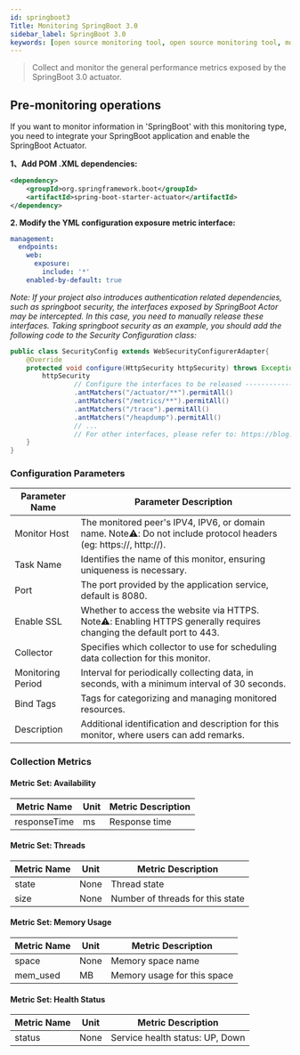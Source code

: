 ```yaml
---
id: springboot3  
Title: Monitoring SpringBoot 3.0      
sidebar_label: SpringBoot 3.0
keywords: [open source monitoring tool, open source monitoring tool, monitoring springboot3 metrics]
---
```


> Collect and monitor the general performance metrics exposed by the SpringBoot 3.0 actuator.

## Pre-monitoring operations

If you want to monitor information in 'SpringBoot' with this monitoring type, you need to integrate your SpringBoot application and enable the SpringBoot Actuator.

**1、Add POM .XML dependencies:**

```xml
<dependency>
    <groupId>org.springframework.boot</groupId>
    <artifactId>spring-boot-starter-actuator</artifactId>
</dependency>
```

**2. Modify the YML configuration exposure metric interface:**

```yaml
management:
  endpoints:
    web:
      exposure:
        include: '*'
    enabled-by-default: true
```

*Note: If your project also introduces authentication related dependencies, such as springboot security, the interfaces exposed by SpringBoot Actor may be intercepted. In this case, you need to manually release these interfaces. Taking springboot security as an example, you should add the following code to the Security Configuration class:*

```java
public class SecurityConfig extends WebSecurityConfigurerAdapter{
    @Override
    protected void configure(HttpSecurity httpSecurity) throws Exception{
        httpSecurity
                // Configure the interfaces to be released -----------------------------------
                .antMatchers("/actuator/**").permitAll()
                .antMatchers("/metrics/**").permitAll()
                .antMatchers("/trace").permitAll()
                .antMatchers("/heapdump").permitAll()
                // ...
                // For other interfaces, please refer to: https://blog.csdn.net/JHIII/article/details/126601858 -----------------------------------
    }
}
```

### Configuration Parameters

|  Parameter Name   |                                                Parameter Description                                                 |
|-------------------|----------------------------------------------------------------------------------------------------------------------|
| Monitor Host      | The monitored peer's IPV4, IPV6, or domain name. Note⚠️: Do not include protocol headers (eg: https://, http://).    |
| Task Name         | Identifies the name of this monitor, ensuring uniqueness is necessary.                                               |
| Port              | The port provided by the application service, default is 8080.                                                       |
| Enable SSL        | Whether to access the website via HTTPS. Note⚠️: Enabling HTTPS generally requires changing the default port to 443. |
| Collector         | Specifies which collector to use for scheduling data collection for this monitor.                                    |
| Monitoring Period | Interval for periodically collecting data, in seconds, with a minimum interval of 30 seconds.                        |
| Bind Tags         | Tags for categorizing and managing monitored resources.                                                              |
| Description       | Additional identification and description for this monitor, where users can add remarks.                             |

### Collection Metrics

#### Metric Set: Availability

| Metric Name  | Unit | Metric Description |
|--------------|------|--------------------|
| responseTime | ms   | Response time      |

#### Metric Set: Threads

| Metric Name | Unit |        Metric Description        |
|-------------|------|----------------------------------|
| state       | None | Thread state                     |
| size        | None | Number of threads for this state |

#### Metric Set: Memory Usage

| Metric Name | Unit |     Metric Description      |
|-------------|------|-----------------------------|
| space       | None | Memory space name           |
| mem_used    | MB   | Memory usage for this space |

#### Metric Set: Health Status

| Metric Name | Unit |       Metric Description        |
|-------------|------|---------------------------------|
| status      | None | Service health status: UP, Down |
